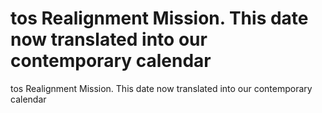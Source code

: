 # tos Realignment Mission.  This date now translated into our contemporary calendar

tos Realignment Mission.  This date now translated into our contemporary calendar